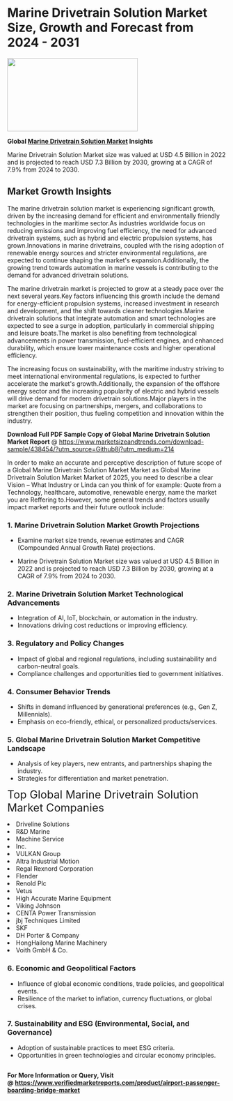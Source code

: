 <H1>Marine Drivetrain Solution Market Size, Growth and Forecast from 2024 - 2031</H1><img class="aligncenter size-medium wp-image-584254" src="https://thirdeyenews.in/wp-content/uploads/2024/09/Global-Market-Research-300x168.jpeg" alt="" width="300" height="168" /><p><strong>Global&nbsp;<a href="https://www.marketsizeandtrends.com/download-sample/438454/?utm_source=Github8j?utm_medium=214">Marine Drivetrain Solution Market</a> Insights</strong></p><p>Marine Drivetrain Solution Market size was valued at USD 4.5 Billion in 2022 and is projected to reach USD 7.3 Billion by 2030, growing at a CAGR of 7.9% from 2024 to 2030.</p><p><h2>Market Growth Insights</h2> <p>The marine drivetrain solution market is experiencing significant growth, driven by the increasing demand for efficient and environmentally friendly technologies in the maritime sector.As industries worldwide focus on reducing emissions and improving fuel efficiency, the need for advanced drivetrain systems, such as hybrid and electric propulsion systems, has grown.Innovations in marine drivetrains, coupled with the rising adoption of renewable energy sources and stricter environmental regulations, are expected to continue shaping the market's expansion.Additionally, the growing trend towards automation in marine vessels is contributing to the demand for advanced drivetrain solutions.</p> <p>The marine drivetrain market is projected to grow at a steady pace over the next several years.Key factors influencing this growth include the demand for energy-efficient propulsion systems, increased investment in research and development, and the shift towards cleaner technologies.Marine drivetrain solutions that integrate automation and smart technologies are expected to see a surge in adoption, particularly in commercial shipping and leisure boats.The market is also benefiting from technological advancements in power transmission, fuel-efficient engines, and enhanced durability, which ensure lower maintenance costs and higher operational efficiency.</p> <p>The increasing focus on sustainability, with the maritime industry striving to meet international environmental regulations, is expected to further accelerate the market's growth.Additionally, the expansion of the offshore energy sector and the increasing popularity of electric and hybrid vessels will drive demand for modern drivetrain solutions.Major players in the market are focusing on partnerships, mergers, and collaborations to strengthen their position, thus fueling competition and innovation within the industry.</p> <p><span class=""><strong>Download Full PDF Sample Copy of Global Marine Drivetrain Solution Market Report</strong> @ <a href="https://www.marketsizeandtrends.com/download-sample/438454/?utm_source=Github8j?utm_medium=214" target="_blank">https://www.marketsizeandtrends.com/download-sample/438454/?utm_source=Github8j?utm_medium=214</a></span></p><p>In order to make an accurate and perceptive description of future scope of a Global&nbsp;Marine Drivetrain Solution Market Market as Global&nbsp;Marine Drivetrain Solution Market Market of 2025, you need to describe a clear Vision &ndash; What Industry or Linda can you think of for example: Quote from a Technology, healthcare, automotive, renewable energy, name the market you are Reffering to.However, some general trends and factors usually impact market reports and their future outlook include:</p><h3>1.&nbsp;<strong>Marine Drivetrain Solution Market Growth Projections</strong></h3><ul><li>Examine market size trends, revenue estimates and CAGR (Compounded Annual Growth Rate) projections.</li><li><p>Marine Drivetrain Solution Market size was valued at USD 4.5 Billion in 2022 and is projected to reach USD 7.3 Billion by 2030, growing at a CAGR of 7.9% from 2024 to 2030.</p></li></ul><h3>2.&nbsp;<strong>Marine Drivetrain Solution Market Technological Advancements</strong></h3><ul><li>Integration of AI, IoT, blockchain, or automation in the industry.</li><li>Innovations driving cost reductions or improving efficiency.</li></ul><h3>3.&nbsp;<strong>Regulatory and Policy Changes</strong></h3><ul><li>Impact of global and regional regulations, including sustainability and carbon-neutral goals.</li><li>Compliance challenges and opportunities tied to government initiatives.</li></ul><h3>4.&nbsp;<strong>Consumer Behavior Trends</strong></h3><ul><li>Shifts in demand influenced by generational preferences (e.g., Gen Z, Millennials).</li><li>Emphasis on eco-friendly, ethical, or personalized products/services.</li></ul><h3>5.&nbsp;<strong>Global Marine Drivetrain Solution Market Competitive Landscape</strong></h3><ul><li>Analysis of key players, new entrants, and partnerships shaping the industry.</li><li>Strategies for differentiation and market penetration.</li></ul><p data-pm-slice="1 1 []"><span style="color: inherit; font-family: inherit; font-size: 25px;">Top Global Marine Drivetrain Solution Market Companies</span></p><div class="" data-test-id=""><p><li>Driveline Solutions</li><li> R&D Marine</li><li> Machine Service</li><li> Inc.</li><li> VULKAN Group</li><li> Altra Industrial Motion</li><li> Regal Rexnord Corporation</li><li> Flender</li><li> Renold Plc</li><li> Vetus</li><li> High Accurate Marine Equipment</li><li> Viking Johnson</li><li> CENTA Power Transmission</li><li> jbj Techniques Limited</li><li> SKF</li><li> DH Porter & Company</li><li> HongHailong Marine Machinery</li><li> Voith GmbH & Co.</li></p></div><h3>6.&nbsp;<strong>Economic and Geopolitical Factors</strong></h3><ul><li>Influence of global economic conditions, trade policies, and geopolitical events.</li><li>Resilience of the market to inflation, currency fluctuations, or global crises.</li></ul><h3>7.&nbsp;<strong>Sustainability and ESG (Environmental, Social, and Governance)</strong></h3><ul><li>Adoption of sustainable practices to meet ESG criteria.</li><li>Opportunities in green technologies and circular economy principles.</li></ul><h2><strong style="font-size: 14px;">For More Information or Query, Visit @&nbsp;</strong><a style="background-color: #ffffff; font-size: 14px;" href="https://www.marketsizeandtrends.com/report/marine-drivetrain-solution-market/" target="_blank">https://www.verifiedmarketreports.com/product/airport-passenger-boarding-bridge-market</a></h2>